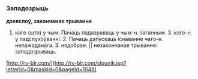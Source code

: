 ### Западозрыць
**дзеяслоў, закончанае трыванне**

1. каго (што) у чым. Пачаць падазраваць у чым-н. заганным. З. каго-н. у падслухоўванні. 2. Пачаць дапускаць існаванне чаго-н. непажаданага. З. нядобрае. || незакончанае трыванне: западозрываць.

<a rel="author">[http://rv-blr.com/](http://rv-blr.com/slounik.jsp?letterId=0&maskId=0&pageId=1048)</a>
